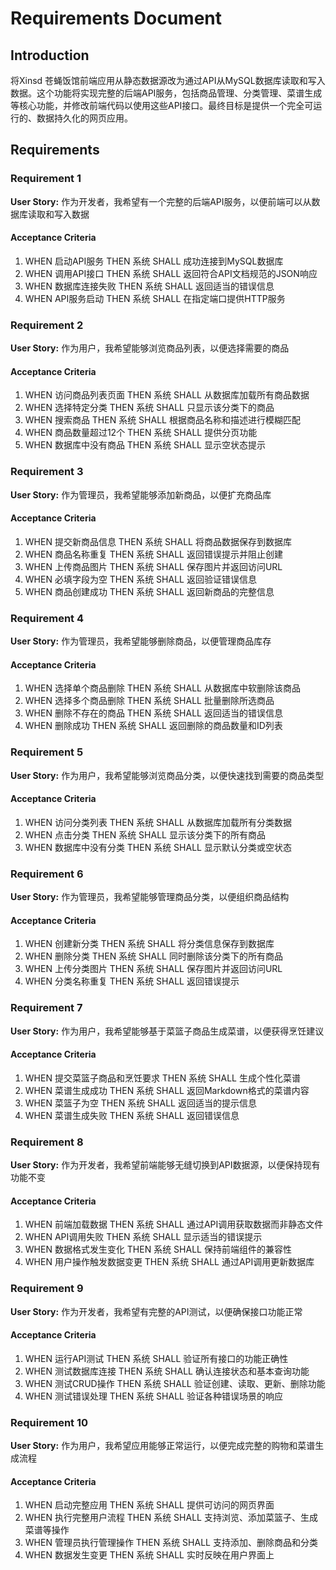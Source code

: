 # Requirements Document

## Introduction

将Xinsd 苍蝇饭馆前端应用从静态数据源改为通过API从MySQL数据库读取和写入数据。这个功能将实现完整的后端API服务，包括商品管理、分类管理、菜谱生成等核心功能，并修改前端代码以使用这些API接口。最终目标是提供一个完全可运行的、数据持久化的网页应用。

## Requirements

### Requirement 1

**User Story:** 作为开发者，我希望有一个完整的后端API服务，以便前端可以从数据库读取和写入数据

#### Acceptance Criteria

1. WHEN 启动API服务 THEN 系统 SHALL 成功连接到MySQL数据库
2. WHEN 调用API接口 THEN 系统 SHALL 返回符合API文档规范的JSON响应
3. WHEN 数据库连接失败 THEN 系统 SHALL 返回适当的错误信息
4. WHEN API服务启动 THEN 系统 SHALL 在指定端口提供HTTP服务

### Requirement 2

**User Story:** 作为用户，我希望能够浏览商品列表，以便选择需要的商品

#### Acceptance Criteria

1. WHEN 访问商品列表页面 THEN 系统 SHALL 从数据库加载所有商品数据
2. WHEN 选择特定分类 THEN 系统 SHALL 只显示该分类下的商品
3. WHEN 搜索商品 THEN 系统 SHALL 根据商品名称和描述进行模糊匹配
4. WHEN 商品数量超过12个 THEN 系统 SHALL 提供分页功能
5. WHEN 数据库中没有商品 THEN 系统 SHALL 显示空状态提示

### Requirement 3

**User Story:** 作为管理员，我希望能够添加新商品，以便扩充商品库

#### Acceptance Criteria

1. WHEN 提交新商品信息 THEN 系统 SHALL 将商品数据保存到数据库
2. WHEN 商品名称重复 THEN 系统 SHALL 返回错误提示并阻止创建
3. WHEN 上传商品图片 THEN 系统 SHALL 保存图片并返回访问URL
4. WHEN 必填字段为空 THEN 系统 SHALL 返回验证错误信息
5. WHEN 商品创建成功 THEN 系统 SHALL 返回新商品的完整信息

### Requirement 4

**User Story:** 作为管理员，我希望能够删除商品，以便管理商品库存

#### Acceptance Criteria

1. WHEN 选择单个商品删除 THEN 系统 SHALL 从数据库中软删除该商品
2. WHEN 选择多个商品删除 THEN 系统 SHALL 批量删除所选商品
3. WHEN 删除不存在的商品 THEN 系统 SHALL 返回适当的错误信息
4. WHEN 删除成功 THEN 系统 SHALL 返回删除的商品数量和ID列表

### Requirement 5

**User Story:** 作为用户，我希望能够浏览商品分类，以便快速找到需要的商品类型

#### Acceptance Criteria

1. WHEN 访问分类列表 THEN 系统 SHALL 从数据库加载所有分类数据
2. WHEN 点击分类 THEN 系统 SHALL 显示该分类下的所有商品
3. WHEN 数据库中没有分类 THEN 系统 SHALL 显示默认分类或空状态

### Requirement 6

**User Story:** 作为管理员，我希望能够管理商品分类，以便组织商品结构

#### Acceptance Criteria

1. WHEN 创建新分类 THEN 系统 SHALL 将分类信息保存到数据库
2. WHEN 删除分类 THEN 系统 SHALL 同时删除该分类下的所有商品
3. WHEN 上传分类图片 THEN 系统 SHALL 保存图片并返回访问URL
4. WHEN 分类名称重复 THEN 系统 SHALL 返回错误提示

### Requirement 7

**User Story:** 作为用户，我希望能够基于菜篮子商品生成菜谱，以便获得烹饪建议

#### Acceptance Criteria

1. WHEN 提交菜篮子商品和烹饪要求 THEN 系统 SHALL 生成个性化菜谱
2. WHEN 菜谱生成成功 THEN 系统 SHALL 返回Markdown格式的菜谱内容
3. WHEN 菜篮子为空 THEN 系统 SHALL 返回适当的提示信息
4. WHEN 菜谱生成失败 THEN 系统 SHALL 返回错误信息

### Requirement 8

**User Story:** 作为开发者，我希望前端能够无缝切换到API数据源，以便保持现有功能不变

#### Acceptance Criteria

1. WHEN 前端加载数据 THEN 系统 SHALL 通过API调用获取数据而非静态文件
2. WHEN API调用失败 THEN 系统 SHALL 显示适当的错误提示
3. WHEN 数据格式发生变化 THEN 系统 SHALL 保持前端组件的兼容性
4. WHEN 用户操作触发数据变更 THEN 系统 SHALL 通过API调用更新数据库

### Requirement 9

**User Story:** 作为开发者，我希望有完整的API测试，以便确保接口功能正常

#### Acceptance Criteria

1. WHEN 运行API测试 THEN 系统 SHALL 验证所有接口的功能正确性
2. WHEN 测试数据库连接 THEN 系统 SHALL 确认连接状态和基本查询功能
3. WHEN 测试CRUD操作 THEN 系统 SHALL 验证创建、读取、更新、删除功能
4. WHEN 测试错误处理 THEN 系统 SHALL 验证各种错误场景的响应

### Requirement 10

**User Story:** 作为用户，我希望应用能够正常运行，以便完成完整的购物和菜谱生成流程

#### Acceptance Criteria

1. WHEN 启动完整应用 THEN 系统 SHALL 提供可访问的网页界面
2. WHEN 执行完整用户流程 THEN 系统 SHALL 支持浏览、添加菜篮子、生成菜谱等操作
3. WHEN 管理员执行管理操作 THEN 系统 SHALL 支持添加、删除商品和分类
4. WHEN 数据发生变更 THEN 系统 SHALL 实时反映在用户界面上